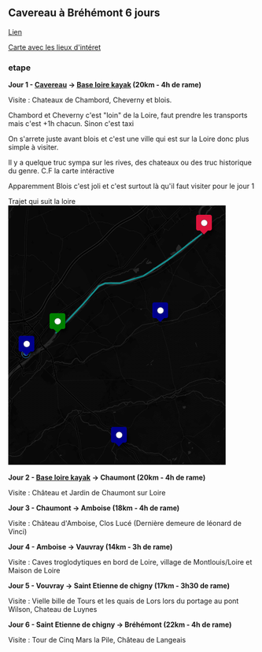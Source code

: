 ## Cavereau à Bréhémont 6 jours
[Lien](https://rando-canoe-france.com/rando-6-jours-cavereau-brehemont)

[Carte avec les lieux d'intéret](https://umap.openstreetmap.fr/fr/map/anonymous-edit/1208778:MvWL7TE7JfSv0qb_HxJ7rlsjCuSvp-IrV5CC2c_QEDM)

### etape

**Jour 1 - [Cavereau](https://maps.app.goo.gl/emWCPHkiWigAEEvr9) -> [Base loire kayak](https://maps.app.goo.gl/2QhBKZVP26XNfzVH7) (20km - 4h de rame)**

Visite : Chateaux de Chambord, Cheverny et blois.

Chambord et Cheverny c'est "loin" de la Loire, faut prendre les transports mais c'est +1h chacun. Sinon c'est taxi

On s'arrete juste avant blois et c'est une ville qui est sur la Loire donc plus simple à visiter.

Il y a quelque truc sympa sur les rives, des chateaux ou des truc historique du genre. C.F la carte intéractive

Apparemment Blois c'est joli et c'est surtout là qu'il faut visiter pour le jour 1

Trajet qui suit la loire
![Image](./jour1-trajet-voiture.png)

**Jour 2 - [Base loire kayak](https://maps.app.goo.gl/2QhBKZVP26XNfzVH7) -> Chaumont (20km - 4h de rame)**

Visite : Château et Jardin de Chaumont sur Loire

**Jour 3 - Chaumont -> Amboise (18km - 4h de rame)**

Visite : Château d'Amboise, Clos Lucé (Dernière demeure de léonard de Vinci)

**Jour 4 - Amboise -> Vauvray (14km - 3h de rame)**

Visite : Caves troglodytiques en bord de Loire, village de Montlouis/Loire et Maison de Loire

**Jour 5 - Vouvray -> Saint Etienne de chigny (17km - 3h30 de rame)**

Visite : Vielle bille de Tours et les quais de Lors lors du portage au pont Wilson, Chateau de Luynes

**Jour 6 - Saint Etienne de chigny -> Bréhémont (22km - 4h de rame)**

Visite : Tour de Cinq Mars la Pile, Château de Langeais